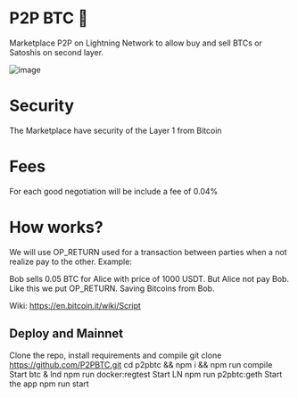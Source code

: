 # P2P BTC 🔑
Marketplace P2P on Lightning Network to allow buy and sell BTCs or Satoshis on second layer.

![image](https://user-images.githubusercontent.com/83122757/154938952-921c54ef-3f2b-462e-8a93-7d037a7a5a56.png)

# Security

The Marketplace have security of the Layer 1 from Bitcoin

# Fees

For each good negotiation will be include  a fee of 0.04%

# How works? 

We will use OP_RETURN used for a transaction between parties when a not realize pay to the other.
Example:

Bob sells 0.05 BTC for Alice with price of 1000 USDT. But Alice not pay Bob. Like this we put OP_RETURN. Saving Bitcoins from Bob.

Wiki: https://en.bitcoin.it/wiki/Script

## Deploy and Mainnet

Clone the repo, install requirements and compile
git clone https://github.com/P2PBTC.git
cd p2pbtc && npm i && npm run compile
Start btc & lnd
npm run docker:regtest
Start LN npm run p2pbtc:geth
Start the app
npm run start
